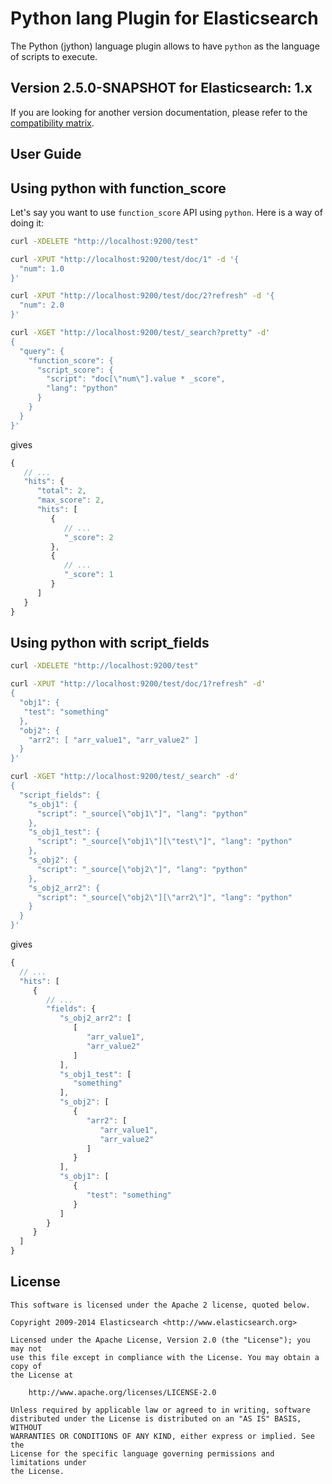 Python lang Plugin for Elasticsearch
==================================

The Python (jython) language plugin allows to have `python` as the language of scripts to execute.

## Version 2.5.0-SNAPSHOT for Elasticsearch: 1.x

If you are looking for another version documentation, please refer to the 
[compatibility matrix](http://github.com/elasticsearch/elasticsearch-lang-python#python-lang-plugin-for-elasticsearch).


User Guide
----------

Using python with function_score
--------------------------------

Let's say you want to use `function_score` API using `python`. Here is
a way of doing it:

```sh
curl -XDELETE "http://localhost:9200/test"

curl -XPUT "http://localhost:9200/test/doc/1" -d '{
  "num": 1.0
}'

curl -XPUT "http://localhost:9200/test/doc/2?refresh" -d '{
  "num": 2.0
}'

curl -XGET "http://localhost:9200/test/_search?pretty" -d'
{
  "query": {
    "function_score": {
      "script_score": {
        "script": "doc[\"num\"].value * _score",
        "lang": "python"
      }
    }
  }
}'
```

gives

```javascript
{
   // ...
   "hits": {
      "total": 2,
      "max_score": 2,
      "hits": [
         {
            // ...
            "_score": 2
         },
         {
            // ...
            "_score": 1
         }
      ]
   }
}
```

Using python with script_fields
-------------------------------

```sh
curl -XDELETE "http://localhost:9200/test"

curl -XPUT "http://localhost:9200/test/doc/1?refresh" -d'
{
  "obj1": {
   "test": "something"
  },
  "obj2": {
    "arr2": [ "arr_value1", "arr_value2" ]
  }
}'

curl -XGET "http://localhost:9200/test/_search" -d'
{
  "script_fields": {
    "s_obj1": {
      "script": "_source[\"obj1\"]", "lang": "python"
    },
    "s_obj1_test": {
      "script": "_source[\"obj1\"][\"test\"]", "lang": "python"
    },
    "s_obj2": {
      "script": "_source[\"obj2\"]", "lang": "python"
    },
    "s_obj2_arr2": {
      "script": "_source[\"obj2\"][\"arr2\"]", "lang": "python"
    }
  }
}'
```

gives

```javascript
{
  // ...
  "hits": [
     {
        // ...
        "fields": {
           "s_obj2_arr2": [
              [
                 "arr_value1",
                 "arr_value2"
              ]
           ],
           "s_obj1_test": [
              "something"
           ],
           "s_obj2": [
              {
                 "arr2": [
                    "arr_value1",
                    "arr_value2"
                 ]
              }
           ],
           "s_obj1": [
              {
                 "test": "something"
              }
           ]
        }
     }
  ]
}
```

License
-------

    This software is licensed under the Apache 2 license, quoted below.

    Copyright 2009-2014 Elasticsearch <http://www.elasticsearch.org>

    Licensed under the Apache License, Version 2.0 (the "License"); you may not
    use this file except in compliance with the License. You may obtain a copy of
    the License at

        http://www.apache.org/licenses/LICENSE-2.0

    Unless required by applicable law or agreed to in writing, software
    distributed under the License is distributed on an "AS IS" BASIS, WITHOUT
    WARRANTIES OR CONDITIONS OF ANY KIND, either express or implied. See the
    License for the specific language governing permissions and limitations under
    the License.
